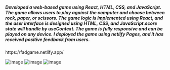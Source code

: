<h5>Developed a web-based game using React, HTML, CSS, and JavaScript. The game allows users to play against the computer and choose between rock, paper, or scissors. The game logic is implemented using React, and the user interface is designed using HTML, CSS, and JavaScript.score state will handle by useContext. The game is fully responsive and can be played on any device. I deployed the game using netlify Pages, and it has received positive feedback from users.</h5>
<link>https://fadgame.netlify.app/</link>


![image](https://user-images.githubusercontent.com/91457504/231781759-81532bae-1dd6-4bc3-a6dc-0126a698598f.png)
![image](https://user-images.githubusercontent.com/91457504/231777935-3d61b024-2856-4179-a883-7056f94d6abd.png)
![image](https://user-images.githubusercontent.com/91457504/231782253-c0cb7f1f-e123-4c1f-9e80-cee55260f4ab.png)


